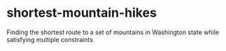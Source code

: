 # shortest-mountain-hikes
Finding the shortest route to a set of mountains in Washington state while satisfying multiple constraints
